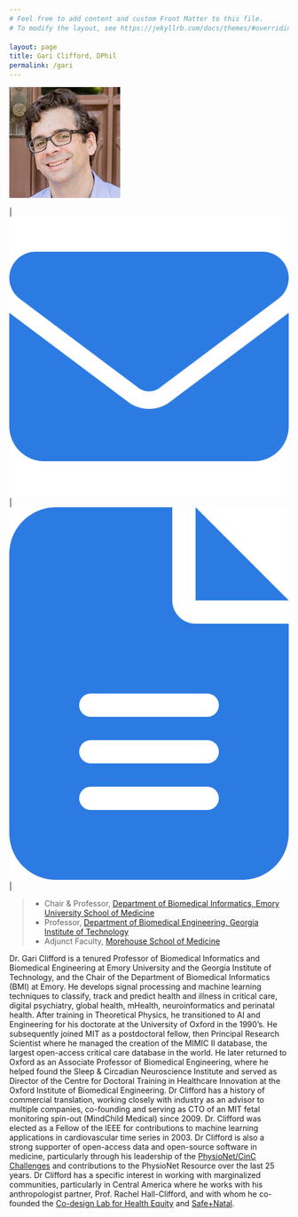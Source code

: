 ```yaml
---
# Feel free to add content and custom Front Matter to this file.
# To modify the layout, see https://jekyllrb.com/docs/themes/#overriding-theme-defaults

layout: page
title: Gari Clifford, DPhil
permalink: /gari
---
```


![round-photo](/people/gari/gari_square.jpg)


<!-- Twitter, Email, Publications --->

<!-- this is here so I can select the images in the table and adjust their sizes -->
<div class="gari-icon"></div>

| [![](/icons/email.svg)](mailto:gari.clifford@bme.gatech.edu) | [![](/icons/publications.svg)](http://scholar.google.com/citations?user=VwYoZ6gAAAAJ&hl=en&oi=ao) |

> - Chair & Professor, [Department of Biomedical Informatics, Emory University School of Medicine](https://www.bmi.emory.edu/)
> - Professor, [Department of Biomedical Engineering, Georgia Institute of Technology](https://bme.gatech.edu/)
> - Adjunct Faculty, [Morehouse School of Medicine](https://www.georgeinstitute.org/)

Dr. Gari Clifford is a tenured Professor of Biomedical Informatics and 
Biomedical Engineering at Emory University and the Georgia Institute 
of Technology, and the Chair of the Department of Biomedical Informatics 
(BMI) at Emory. He develops signal processing and machine learning 
techniques to classify, track and predict health and illness in critical 
care, digital psychiatry, global health, mHealth, neuroinformatics and 
perinatal health.  After training in Theoretical Physics, he transitioned 
to AI and Engineering for his doctorate at the University of Oxford in 
the 1990’s. He subsequently joined MIT as a postdoctoral fellow, then 
Principal Research Scientist where he managed the creation of the 
MIMIC II database, the largest open-access critical care database in 
the world. He later returned to Oxford as an Associate Professor of 
Biomedical Engineering, where he helped found the Sleep & Circadian 
Neuroscience Institute and served as Director of the Centre for Doctoral 
Training in Healthcare Innovation at the Oxford Institute of Biomedical 
Engineering. Dr Clifford has a history of commercial translation, 
working closely with industry as an advisor to multiple companies, 
co-founding and serving as CTO of an MIT fetal monitoring spin-out 
(MindChild Medical) since 2009.  Dr. Clifford was elected as a Fellow of 
the IEEE for contributions to machine learning applications in 
cardiovascular time series in 2003. 
Dr Clifford is also a strong supporter of open-access data and open-source 
software in medicine, particularly through his leadership of the 
[PhysioNet/CinC Challenges](https://physionetchallenges.org) and contributions to the PhysioNet Resource over 
the last 25 years. Dr Clifford has a specific interest in working with 
marginalized communities, particularly in Central America where he works 
with his anthropologist partner, Prof. Rachel Hall-Clifford, and with 
whom he co-founded the [Co-design Lab for Health Equity](https://codesign.emory.edu/) and 
[Safe+Natal](https://safenatal.org).



